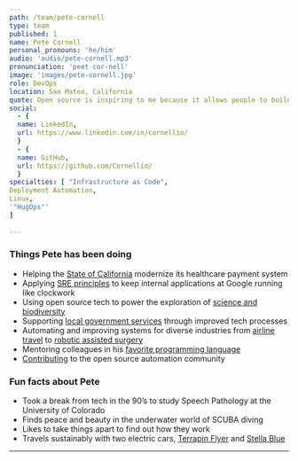 ```yaml
---
path: /team/pete-cornell
type: team
published: 1
name: Pete Cornell
personal_pronouns: 'he/him'
audio: 'audio/pete-cornell.mp3'
pronunciation: 'peet cor-nell'
image: 'images/pete-cornell.jpg'
role: DevOps
location: San Mateo, California
quote: Open source is inspiring to me because it allows people to build and improve together on something that’s useful to the public.
social:
  - {
  name: LinkedIn,
  url: https://www.linkedin.com/in/cornellio/
  }
  - {
  name: GitHub,
  url: https://github.com/Cornellio/
  }
specialties: [ "Infrastructure as Code",
Deployment Automation,
Linux,
'"HugOps"'
]
  
---
```


### Things Pete has been doing
* Helping the [State of California](https://github.com/ca-mmis) modernize its healthcare payment system
* Applying [SRE principles](https://medium.com/@jdavidmitchell/principles-of-site-reliability-engineering-at-google-8382b054e498) to keep internal applications at Google running like clockwork
* Using open source tech to power the exploration of [science and biodiversity](https://www.calacademy.org/about-us)
* Supporting [local government services](https://sf.gov/) through improved tech processes
* Automating and improving systems for diverse industries from [airline travel](https://www.webbyawards.com/winners/2016/websites/website-features-and-design/best-user-experience/virgin-america/?/) to [robotic assisted surgery](https://www.intuitive.com/en-us)
* Mentoring colleagues in his [favorite programming language](https://www.python.org/)
* [Contributing](https://forge.puppet.com/cornellio/riak) to the open source automation community

### Fun facts about Pete
* Took a break from tech in the 90’s to study Speech Pathology at the University of Colorado
* Finds peace and beauty in the underwater world of SCUBA diving
* Likes to take things apart to find out how they work
* Travels sustainably with two electric cars, [Terrapin Flyer](https://www.tesla.com/model3) and [Stella Blue](https://www.tesla.com/models)

-----------------------------------

